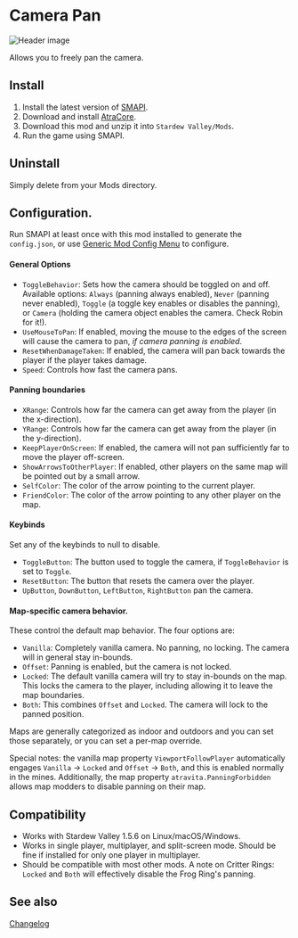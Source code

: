 Camera Pan
===========================
![Header image](docs/camera.gif)

Allows you to freely pan the camera.

## Install

1. Install the latest version of [SMAPI](https://smapi.io).
2. Download and install [AtraCore](https://www.nexusmods.com/stardewvalley/mods/12932).
2. Download this mod and unzip it into `Stardew Valley/Mods`.
3. Run the game using SMAPI.

## Uninstall
Simply delete from your Mods directory.

## Configuration.
Run SMAPI at least once with this mod installed to generate the `config.json`, or use [Generic Mod Config Menu](https://www.nexusmods.com/stardewvalley/mods/5098) to configure.

#### General Options
* `ToggleBehavior`: Sets how the camera should be toggled on and off. Available options: `Always` (panning always enabled), `Never` (panning never enabled), `Toggle` (a toggle key enables or disables the panning), or `Camera` (holding the camera object enables the camera. Check Robin for it!).
* `UseMouseToPan`: If enabled, moving the mouse to the edges of the screen will cause the camera to pan, *if camera panning is enabled*.
* `ResetWhenDamageTaken`: If enabled, the camera will pan back towards the player if the player takes damage.
* `Speed`: Controls how fast the camera pans.

#### Panning boundaries
* `XRange`: Controls how far the camera can get away from the player (in the x-direction).
* `YRange`: Controls how far the camera can get away from the player (in the y-direction).
* `KeepPlayerOnScreen`: If enabled, the camera will not pan sufficiently far to move the player off-screen.
* `ShowArrowsToOtherPlayer`: If enabled, other players on the same map will be pointed out by a small arrow.
* `SelfColor`: The color of the arrow pointing to the current player.
* `FriendColor`: The color of the arrow pointing to any other player on the map.

#### Keybinds
Set any of the keybinds to null to disable.

* `ToggleButton`: The button used to toggle the camera, if `ToggleBehavior` is set to `Toggle`.
* `ResetButton`: The button that resets the camera over the player.
* `UpButton`, `DownButton`, `LeftButton`, `RightButton` pan the camera.

#### Map-specific camera behavior.
These control the default map behavior. The four options are:

* `Vanilla`: Completely vanilla camera. No panning, no locking. The camera will in general stay in-bounds.
* `Offset`: Panning is enabled, but the camera is not locked.
* `Locked`: The default vanilla camera will try to stay in-bounds on the map. This locks the camera to the player, including allowing it to leave the map boundaries.
* `Both`: This combines `Offset` and `Locked`. The camera will lock to the panned position.

Maps are generally categorized as indoor and outdoors and you can set those separately, or you can set a per-map override.

Special notes: the vanilla map property `ViewportFollowPlayer` automatically engages `Vanilla` -> `Locked` and `Offset` -> `Both`, and this is enabled normally in the mines. Additionally, the map property `atravita.PanningForbidden` allows map modders to disable panning on their map.

## Compatibility

* Works with Stardew Valley 1.5.6 on Linux/macOS/Windows.
* Works in single player, multiplayer, and split-screen mode. Should be fine if installed for only one player in multiplayer.
* Should be compatible with most other mods. A note on Critter Rings: `Locked` and `Both` will effectively disable the Frog Ring's panning.

## See also

[Changelog](docs/changelog.md)
